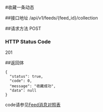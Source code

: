 #收藏一条动态

##接口地址
/api/v1/feeds/{feed_id}/collection

##请求方法
POST

### HTTP Status Code

201

##返回体
```json5
{
  "status": true,
  "code": 0,
  "message": "收藏成功",
  "data": null
}
```

code请参见[Feed消息对照表](Feed消息对照表.md)